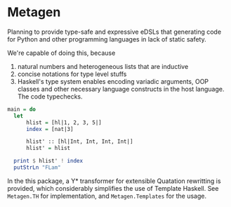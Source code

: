 # Metagen

Planning to provide type-safe and expressive eDSLs that generating code for Python and other programming languages in lack of static safety.

We're capable of doing this, because
1. natural numbers and heterogeneous lists that are inductive
2. concise notations for type level stuffs
3. Haskell's type system enables encoding variadic arguments, OOP classes and other necessary language constructs in the host language. The code typechecks.

```haskell
main = do
  let
      hlist = [hl|1, 2, 3, 5|]
      index = [nat|3]

      hlist' :: [hl|Int, Int, Int, Int|]
      hlist' = hlist

  print $ hlist' ! index
  putStrLn "FLam"
```

In the this package, a Y* transformer for extensible Quatation rewritting is provided, which considerably simplifies the use of Template Haskell. See `Metagen.TH` for implementation, and `Metagen.Templates` for the usage.